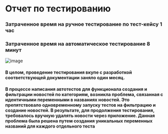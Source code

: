 # Отчет по тестированию
### Затраченное время на ручное тестирование по тест-кейсу 1 час
### Затраченное время на автоматическое тестирование 8 минут

![image](https://github.com/NikitkaGordeev/Diplom/assets/130284238/4a45e81e-f8a9-4c4f-8d3a-58bf06f55d65)


#### В целом, проведение тестирования вкупе с разработкой соответствующей документации заняло один месяц. 
#### В процессе написания автотестов для функционала создания и фильтрации новостей по категориям, возникла проблема, связанная с идентичными переменными в названиях новостей. Это препятствовало одновременному запуску тестов на фильтрацию и создание новостей. В результате, для продолжения тестирования, требовалось вручную удалять новости через приложение. Данная проблема была решена путем создания уникальных переменных названий для каждого отдельного теста
